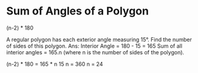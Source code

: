 

# Sum of Angles of a Polygon
(n-2) * 180


A regular polygon has each exterior angle measuring 15°. Find the number of sides of this polygon.
Ans: Interior Angle = 180 - 15 = 165
Sum of all interior angles = 165.n (where n is the number of sides of the polygon).

(n-2) * 180 = 165 * n
15 n = 360
n = 24

